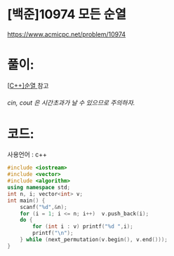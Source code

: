 # [백준]10974 모든 순열

https://www.acmicpc.net/problem/10974

# 풀이:

[[C++\]순열 ](https://jyukki97.github.io/learn/2020-01-28-next_permutation/) 참고



###### cin, cout 은 시간초과가 날 수 있으므로 주의하자.



# **코드:** 

사용언어 : c++
```c++
#include <iostream>
#include <vector>
#include <algorithm>
using namespace std;
int n, i; vector<int> v;
int main() {
	scanf("%d",&n);
    for (i = 1; i <= n; i++)  v.push_back(i);
    do {
        for (int i : v) printf("%d ",i);
        printf("\n");
    } while (next_permutation(v.begin(), v.end()));
}
```

